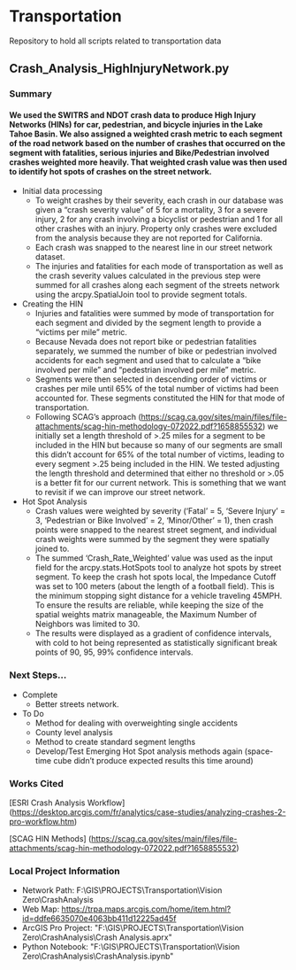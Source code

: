 # Transportation
Repository to hold all scripts related to transportation data

## Crash_Analysis_HighInjuryNetwork.py

### Summary

#### We used the SWITRS and NDOT crash data to produce High Injury Networks (HINs) for car, pedestrian, and bicycle injuries in the Lake Tahoe Basin. We also assigned a weighted crash metric to each segment of the road network based on the number of crashes that occurred on the segment with fatalities, serious injuries and Bike/Pedestrian involved crashes weighted more heavily. That weighted crash value was then used to identify hot spots of crashes on the street network.

- Initial data processing
    - To weight crashes by their severity, each crash in our database was given a “crash severity value” of 5 for a mortality, 3 for a severe injury, 2 for any crash involving a bicyclist or pedestrian and 1 for all other crashes with an injury. Property only crashes were excluded from the analysis because they are not reported for California.
    - Each crash was snapped to the nearest line in our street network dataset. 
    - The injuries and fatalities for each mode of transportation as well as the crash severity values calculated in the previous step were summed for all crashes along each segment of the streets network using the arcpy.SpatialJoin tool to provide segment totals.
- Creating the HIN
    - Injuries and fatalities were summed by mode of transportation for each segment and divided by the segment length to provide a “victims per mile” metric.
    - Because Nevada does not report bike or pedestrian fatalities separately, we summed the number of bike or pedestrian involved accidents for each segment and used that to calculate a “bike involved per mile” and “pedestrian involved per mile” metric.
    - Segments were then selected in descending order of victims or crashes per mile until 65% of the total number of victims had been accounted for. These segments constituted the HIN for that mode of transportation.
    -  Following SCAG’s approach (https://scag.ca.gov/sites/main/files/file-attachments/scag-hin-methodology-072022.pdf?1658855532) we initially set a length threshold of >.25 miles for a segment to be included in the HIN but because so many of our segments are small this didn’t account for 65% of the total number of victims, leading to every segment >.25 being included in the HIN. We tested adjusting the length threshold and determined that either no threshold or >.05 is a better fit for our current network. This is something that we want to revisit if we can improve our street network.
- Hot Spot Analysis
    - Crash values were weighted by severity (‘Fatal’ = 5, ‘Severe Injury’ = 3, ‘Pedestrian or Bike Involved’ = 2, ‘Minor/Other’ = 1), then crash points were snapped to the nearest street segment, and individual crash weights were summed by the segment they were spatially joined to. 
    - The summed ‘Crash_Rate_Weighted’ value was used as the input field for the arcpy.stats.HotSpots tool to analyze hot spots by street segment. To keep the crash hot spots local, the Impedance Cutoff was set to 100 meters (about the length of a football field). This is the minimum stopping sight distance for a vehicle traveling 45MPH. To ensure the results are reliable, while keeping the size of the spatial weights matrix manageable, the Maximum Number of Neighbors was limited to 30. 
    - The results were displayed as a gradient of confidence intervals, with cold to hot being represented as statistically significant break points of 90, 95, 99% confidence intervals.

### Next Steps…

- Complete 
    - Better streets network. 
- To Do 
    - Method for dealing with overweighting single accidents 
    - County level analysis
    - Method to create standard segment lengths
    -  Develop/Test Emerging Hot Spot analysis methods again (space-time cube didn’t produce expected results this time around)

### Works Cited

[ESRI Crash Analysis Workflow] (https://desktop.arcgis.com/fr/analytics/case-studies/analyzing-crashes-2-pro-workflow.htm)

[SCAG HIN Methods] (https://scag.ca.gov/sites/main/files/file-attachments/scag-hin-methodology-072022.pdf?1658855532)

### Local Project Information

- Network Path: F:\GIS\PROJECTS\Transportation\Vision Zero\CrashAnalysis
- Web Map: https://trpa.maps.arcgis.com/home/item.html?id=ddfe6635070e4063bb411d12225ad45f
- ArcGIS Pro Project: "F:\GIS\PROJECTS\Transportation\Vision Zero\CrashAnalysis\Crash Analysis.aprx"
- Python Notebook: "F:\GIS\PROJECTS\Transportation\Vision Zero\CrashAnalysis\CrashAnalysis.ipynb"

